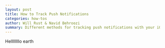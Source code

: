 ```yaml
---
layout: post
title: How to Track Push Notifications
categories: how-tos
author: Will Rust & Navid Behroozi
summary: Different methods for tracking push notifications with your iOS application.
---
```

Hellllllllo earth